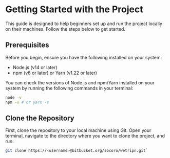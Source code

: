 # Getting Started with the Project

This guide is designed to help beginners set up and run the project locally on their machines. Follow the steps below to get started.

## Prerequisites

Before you begin, ensure you have the following installed on your system:
- Node.js (v14 or later)
- npm (v6 or later) or Yarn (v1.22 or later)

You can check the versions of Node.js and npm/Yarn installed on your system by running the following commands in your terminal:
```bash
node -v
npm -v # or yarn -v
```

## Clone the Repository

First, clone the repository to your local machine using Git. Open your terminal, navigate to the directory where you want to clone the project, and run:
```bash
git clone https://<username>@bitbucket.org/socoro/wetripn.git`